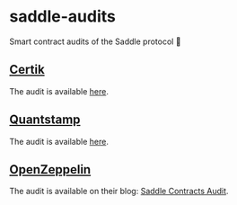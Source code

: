 # saddle-audits

Smart contract audits of the Saddle protocol 🤠

## [Certik](https://certik.io/)

The audit is available [here](10-29-2020_Certik.pdf).

## [Quantstamp](https://quantstamp.com/)

The audit is available [here](12-09-2020_Quantstamp.pdf).

## [OpenZeppelin](https://openzeppelin.com/)

The audit is available on their blog: [Saddle Contracts Audit](https://blog.openzeppelin.com/saddle-contracts-audit/).
